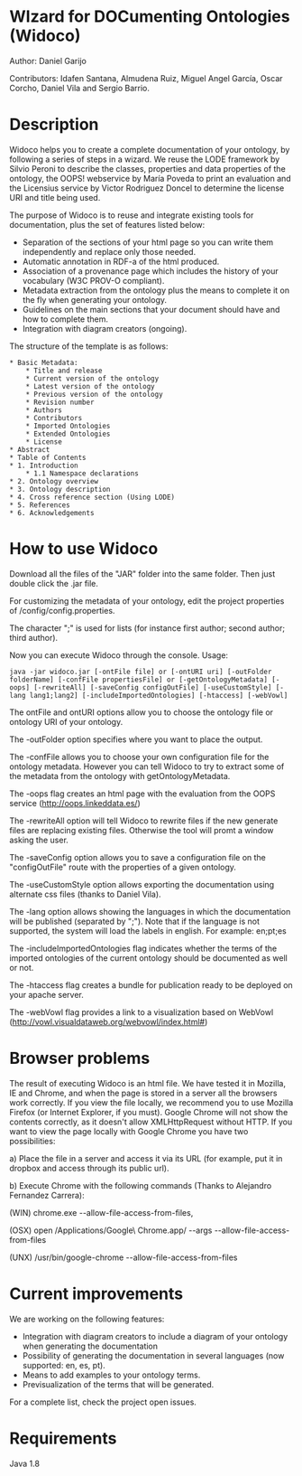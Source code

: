 WIzard for DOCumenting Ontologies (Widoco)
===================
Author: Daniel Garijo

Contributors: Idafen Santana, Almudena Ruiz, Miguel Angel García, Oscar Corcho, Daniel Vila and Sergio Barrio.

Description
==========
Widoco helps you to create a complete documentation of your ontology, by following a series of steps in a wizard. We reuse the LODE framework by Silvio Peroni to describe the classes, properties and data properties of the ontology, the OOPS! webservice by María Poveda to print an evaluation and the Licensius service by Victor Rodriguez Doncel to determine the license URI and title being used.

The purpose of Widoco is to reuse and integrate existing tools for documentation, plus the set of features listed below:
* Separation of the sections of your html page so you can write them independently and replace only those needed.
* Automatic annotation in RDF-a of the html produced.
* Association of a provenance page which includes the history of your vocabulary (W3C PROV-O compliant).
* Metadata extraction from the ontology plus the means to complete it on the fly when generating your ontology.
* Guidelines on the main sections that your document should have and how to complete them.
* Integration with diagram creators (ongoing).

The structure of the template is as follows:

	* Basic Metadata: 
		* Title and release
		* Current version of the ontology  
		* Latest version of the ontology
		* Previous version of the ontology
		* Revision number
		* Authors
		* Contributors
		* Imported Ontologies
		* Extended Ontologies
		* License
	* Abstract
	* Table of Contents
	* 1. Introduction
		* 1.1 Namespace declarations
	* 2. Ontology overview
	* 3. Ontology description
	* 4. Cross reference section (Using LODE)
	* 5. References
	* 6. Acknowledgements
	
How to use Widoco
==========
Download all the files of the "JAR" folder into the same folder. Then just double click the .jar file.

For customizing the metadata of your ontology, edit the project properties of /config/config.properties. 

The character ";" is used for lists (for instance first author; second author; third author).

Now you can execute Widoco through the console. Usage:

	java -jar widoco.jar [-ontFile file] or [-ontURI uri] [-outFolder folderName] [-confFile propertiesFile] or [-getOntologyMetadata] [-oops] [-rewriteAll] [-saveConfig configOutFile] [-useCustomStyle] [-lang lang1;lang2] [-includeImportedOntologies] [-htaccess] [-webVowl]

The ontFile and ontURI options allow you to choose the ontology file or ontology URI of your ontology.

The -outFolder option specifies where you want to place the output.

The -confFile allows you to choose your own configuration file for the ontology metadata. However you can tell Widoco to try to extract some of the metadata from the ontology with getOntologyMetadata.

The -oops flag creates an html page with the evaluation from the OOPS service (http://oops.linkeddata.es/)

The -rewriteAll option will tell Widoco to rewrite files if the new generate files are replacing existing files. Otherwise the tool will promt a window asking the user.

The -saveConfig option allows you to save a configuration file on the "configOutFile" route with the properties of a given ontology.

The -useCustomStyle option allows exporting the documentation using alternate css files (thanks to Daniel Vila).

The -lang option allows showing the languages in which the documentation will be published (separated by ";"). Note that if the language is not supported, the system will load the labels in english. For example: en;pt;es

The -includeImportedOntologies flag indicates whether the terms of the imported ontologies of the current ontology should be documented as well or not.

The -htaccess flag creates a bundle for publication ready to be deployed on your apache server.

The -webVowl flag provides a link to a visualization based on WebVowl (http://vowl.visualdataweb.org/webvowl/index.html#)

Browser problems
==========
The result of executing Widoco is an html file. We have tested it in Mozilla, IE and Chrome, and when the page is stored in a server all the browsers work correctly. If you view the file locally, we recommend you to use Mozilla Firefox (or Internet Explorer, if you must). Google Chrome will not show the contents correctly, as it doesn't allow  XMLHttpRequest without HTTP. If you want to view the page locally with Google Chrome you have two possibilities:

a) Place the file in a server and access it via its URL (for example, put it in dropbox and access through its public url).

b) Execute Chrome with the following commands (Thanks to Alejandro Fernandez Carrera):

(WIN) chrome.exe --allow-file-access-from-files,

(OSX) open /Applications/Google\ Chrome.app/ --args --allow-file-access-from-files

(UNX) /usr/bin/google-chrome --allow-file-access-from-files
	
Current improvements
==========
We are working on the following features:
* Integration with diagram creators to include a diagram of your ontology when generating the documentation
* Possibility of generating the documentation in several languages (now supported: en, es, pt).
* Means to add examples to your ontology terms.
* Previsualization of the terms that will be generated.

For a complete list, check the project open issues.

Requirements
==========
Java 1.8
